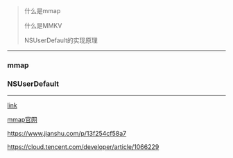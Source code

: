 > 什么是mmap
>
> 什么是MMKV
>
> NSUserDefault的实现原理

---

### mmap



### NSUserDefault





---

[link](https://www.jianshu.com/p/516e7ff6f251)

[mmap官网](https://developer.apple.com/library/archive/documentation/Performance/Conceptual/FileSystem/Articles/MappingFiles.html#//apple_ref/doc/uid/20001990-CJBJFIDD)

https://www.jianshu.com/p/13f254cf58a7

https://cloud.tencent.com/developer/article/1066229